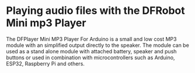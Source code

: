 # Playing audio files with the DFRobot Mini mp3 Player

The DFPlayer Mini MP3 Player For Arduino is a small and low cost MP3 module with an simplified output directly to the speaker. The module can be used as a stand alone module with attached battery, speaker and push buttons or used in combination with microcontrollers such as Arduino, ESP32, Raspberry Pi and others. 

